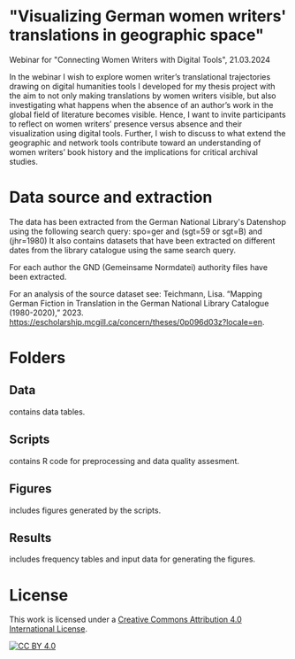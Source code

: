 # "Visualizing German women writers' translations in geographic space"
Webinar for "Connecting Women Writers with Digital Tools", 21.03.2024

In the webinar I wish to explore women writer’s translational trajectories drawing on digital humanities tools I developed for my thesis project with the aim to not only making translations by women writers visible, but also investigating what happens when the absence of an author’s work in the global field of literature becomes visible. Hence, I want to invite participants to reflect on women writers’ presence versus absence and their visualization using digital tools. Further, I wish to discuss to what extend the geographic and network tools contribute toward an understanding of women writers’ book history and the implications for critical archival studies.

# Data source and extraction

The data has been extracted from the German National Library's Datenshop using the following search query: spo=ger and (sgt=59 or sgt=B) and (jhr=1980) It also contains datasets that have been extracted on different dates from the library catalogue using the same search query.

For each author the GND (Gemeinsame Normdatei) authority files have been extracted.

For an analysis of the source dataset see: Teichmann, Lisa. “Mapping German Fiction in Translation in the German National Library Catalogue (1980-2020),” 2023. https://escholarship.mcgill.ca/concern/theses/0p096d03z?locale=en.

# Folders

## Data
contains data tables.

## Scripts
contains R code for preprocessing and data quality assesment.

## Figures
includes figures generated by the scripts.

## Results
includes frequency tables and input data for generating the figures.

# License

This work is licensed under a
[Creative Commons Attribution 4.0 International License][cc-by].

[![CC BY 4.0][cc-by-image]][cc-by]

[cc-by]: http://creativecommons.org/licenses/by/4.0/
[cc-by-image]: https://i.creativecommons.org/l/by/4.0/88x31.png
[cc-by-shield]: https://img.shields.io/badge/License-CC%20BY%204.0-lightgrey.svg
